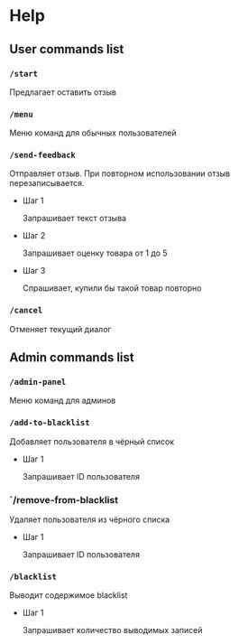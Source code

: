 # Help

## User commands list

### `/start`

Предлагает оставить отзыв

### `/menu`

Меню команд для обычных пользователей

### `/send-feedback`

Отправляет отзыв. При повторном использовании отзыв перезаписывается.

- Шаг 1

  Запрашивает текст отзыва

- Шаг 2

  Запрашивает оценку товара от 1 до 5

- Шаг 3
  
  Спрашивает, купили бы такой товар повторно

### `/cancel`

Отменяет текущий диалог 

## Admin commands list

### `/admin-panel`

Меню команд для админов

### `/add-to-blacklist`

Добавляет пользователя в чёрный список

- Шаг 1

  Запрашивает ID пользователя

### `/remove-from-blacklist

Удаляет пользователя из чёрного списка

- Шаг 1

  Запрашивает ID пользователя

### `/blacklist`

Выводит содержимое blacklist

- Шаг 1

  Запрашивает количество выводимых записей

